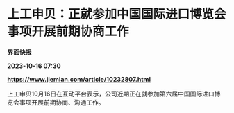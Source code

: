 # 上工申贝：正就参加中国国际进口博览会事项开展前期协商工作
**界面快报**

**2023-10-16 07:30**

**https://www.jiemian.com/article/10232807.html**

上工申贝10月16日在互动平台表示，公司近期正在就参加第六届中国国际进口博览会事项开展前期协商、沟通工作。
